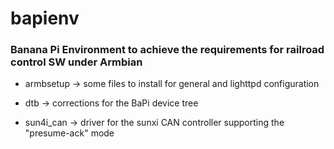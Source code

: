# bapienv

### Banana Pi Environment to achieve the requirements for railroad control SW under Armbian

- armbsetup -> some files to install for general and lighttpd configuration

- dtb -> corrections for the BaPi device tree

- sun4i_can -> driver for the sunxi CAN controller supporting the "presume-ack" mode


